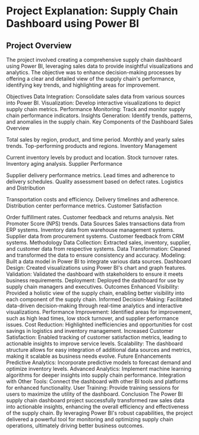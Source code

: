# Project Explanation: Supply Chain Dashboard using Power BI
## Project Overview
The project involved creating a comprehensive supply chain dashboard using Power BI, leveraging sales data to provide insightful visualizations and analytics. The objective was to enhance decision-making processes by offering a clear and detailed view of the supply chain's performance, identifying key trends, and highlighting areas for improvement.

Objectives
Data Integration: Consolidate sales data from various sources into Power BI.
Visualization: Develop interactive visualizations to depict supply chain metrics.
Performance Monitoring: Track and monitor supply chain performance indicators.
Insights Generation: Identify trends, patterns, and anomalies in the supply chain.
Key Components of the Dashboard
Sales Overview

Total sales by region, product, and time period.
Monthly and yearly sales trends.
Top-performing products and regions.
Inventory Management

Current inventory levels by product and location.
Stock turnover rates.
Inventory aging analysis.
Supplier Performance

Supplier delivery performance metrics.
Lead times and adherence to delivery schedules.
Quality assessment based on defect rates.
Logistics and Distribution

Transportation costs and efficiency.
Delivery timelines and adherence.
Distribution center performance metrics.
Customer Satisfaction

Order fulfillment rates.
Customer feedback and returns analysis.
Net Promoter Score (NPS) trends.
Data Sources
Sales transactions data from ERP systems.
Inventory data from warehouse management systems.
Supplier data from procurement systems.
Customer feedback from CRM systems.
Methodology
Data Collection: Extracted sales, inventory, supplier, and customer data from respective systems.
Data Transformation: Cleaned and transformed the data to ensure consistency and accuracy.
Modeling: Built a data model in Power BI to integrate various data sources.
Dashboard Design: Created visualizations using Power BI's chart and graph features.
Validation: Validated the dashboard with stakeholders to ensure it meets business requirements.
Deployment: Deployed the dashboard for use by supply chain managers and executives.
Outcomes
Enhanced Visibility: Provided a holistic view of the supply chain, enabling better visibility into each component of the supply chain.
Informed Decision-Making: Facilitated data-driven decision-making through real-time analytics and interactive visualizations.
Performance Improvement: Identified areas for improvement, such as high lead times, low stock turnover, and supplier performance issues.
Cost Reduction: Highlighted inefficiencies and opportunities for cost savings in logistics and inventory management.
Increased Customer Satisfaction: Enabled tracking of customer satisfaction metrics, leading to actionable insights to improve service levels.
Scalability: The dashboard structure allows for easy integration of additional data sources and metrics, making it scalable as business needs evolve.
Future Enhancements
Predictive Analytics: Incorporate predictive models to forecast demand and optimize inventory levels.
Advanced Analytics: Implement machine learning algorithms for deeper insights into supply chain performance.
Integration with Other Tools: Connect the dashboard with other BI tools and platforms for enhanced functionality.
User Training: Provide training sessions for users to maximize the utility of the dashboard.
Conclusion
The Power BI supply chain dashboard project successfully transformed raw sales data into actionable insights, enhancing the overall efficiency and effectiveness of the supply chain. By leveraging Power BI's robust capabilities, the project delivered a powerful tool for monitoring and optimizing supply chain operations, ultimately driving better business outcomes.
